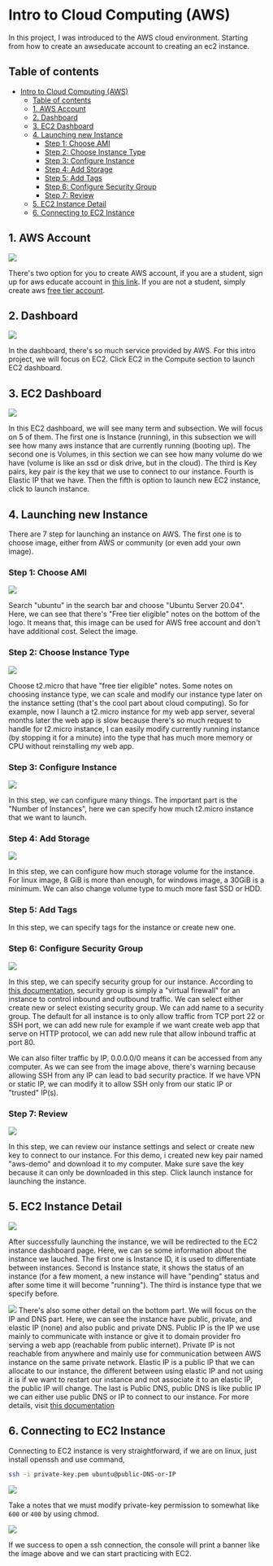 # Intro to Cloud Computing (AWS)
In this project, I was introduced to the AWS cloud environment. Starting from how to create an awseducate account to creating an ec2 instance.

## Table of contents
- [Intro to Cloud Computing (AWS)](#intro-to-cloud-computing-aws)
  - [Table of contents](#table-of-contents)
  - [1. AWS Account](#1-aws-account)
  - [2. Dashboard](#2-dashboard)
  - [3. EC2 Dashboard](#3-ec2-dashboard)
  - [4. Launching new Instance](#4-launching-new-instance)
    - [Step 1: Choose AMI](#step-1-choose-ami)
    - [Step 2: Choose Instance Type](#step-2-choose-instance-type)
    - [Step 3: Configure Instance](#step-3-configure-instance)
    - [Step 4: Add Storage](#step-4-add-storage)
    - [Step 5: Add Tags](#step-5-add-tags)
    - [Step 6: Configure Security Group](#step-6-configure-security-group)
    - [Step 7: Review](#step-7-review)
  - [5. EC2 Instance Detail](#5-ec2-instance-detail)
  - [6. Connecting to EC2 Instance](#6-connecting-to-ec2-instance)

## 1. AWS Account
![](img/intro_000.png)

There's two option for you to create AWS account, if you are a student, sign up for aws educate account in [this link](https://www.awseducate.com/). If you are not a student, simply create aws [free tier account](https://aws.amazon.com/free/).

## 2. Dashboard
![](img/intro_001.png)

In the dashboard, there's so much service provided by AWS. For this intro project, we will focus on EC2. Click EC2 in the Compute section to launch EC2 dashboard.

## 3. EC2 Dashboard
![](img/intro_002.png)

In this EC2 dashboard, we will see many term and subsection. We will focus on 5 of them. The first one is Instance (running), in this subsection we will see how many aws instance that are currently running (booting up). The second one is Volumes, in this section we can see how many volume do we have (volume is like an ssd or disk drive, but in the cloud). The third is Key pairs, key pair is the key that we use to connect to our instance. Fourth is Elastic IP that we have. Then the fifth is option to launch new EC2 instance, click to launch instance.

## 4. Launching new Instance

There are 7 step for launching an instance on AWS. The first one is to choose image, either from AWS or community (or even add your own image).

### Step 1: Choose AMI
![](img/intro_003.png)

Search "ubuntu" in the search bar and choose "Ubuntu Server 20.04". Here, we can see that there's "Free tier eligible" notes on the bottom of the logo. It means that, this image can be used for AWS free account and don't have additional cost. Select the image.

### Step 2: Choose Instance Type
![](img/intro_004.png)

Choose t2.micro that have "free tier eligible" notes. Some notes on choosing instance type, we can scale and modify our instance type later on the instance setting (that's the cool part about cloud computing). So for example, now I launch a t2.micro instance for my web app server, several months later the web app is slow because there's so much request to handle for t2.micro instance, I can easily modify currently running instance (by stopping it for a minute) into the type that has much more memory or CPU without reinstalling my web app.

### Step 3: Configure Instance
![](img/intro_005.png)

In this step, we can configure many things. The important part is the "Number of Instances", here we can specify how much t2.micro instance that we want to launch.

### Step 4: Add Storage
![](img/intro_006.png)

In this step, we can configure how much storage volume for the instance. For linux image, 8 GiB is more than enough, for windows image, a 30GiB is a minimum. We can also change volume type to much more fast SSD or HDD.

### Step 5: Add Tags

In this step, we can specify tags for the instance or create new one.

### Step 6: Configure Security Group
![](img/intro_007.png)

In this step, we can specify security group for our instance. According to [this documentation](https://docs.aws.amazon.com/vpc/latest/userguide/VPC_SecurityGroups.html), security group is simply a "virtual firewall" for an instance to control inbound and outbound traffic. We can select either create new or select existing security group. We can add name to a security group. The default for all instance is to only allow traffic from TCP port 22 or SSH port, we can add new rule for example if we want create web app that serve on HTTP protocol, we can add new rule that allow inbound traffic at port 80. 

We can also filter traffic by IP, 0.0.0.0/0 means it can be accessed from any computer. As we can see from the image above, there's warning because allowing SSH from any IP can lead to bad security practice. If we have VPN or static IP, we can modify it to allow SSH only from our static IP or "trusted" IP(s).

### Step 7: Review
![](img/intro_008.png)

In this step, we can review our instance settings and select or create new key to connect to our instance. For this demo, i created new key pair named "aws-demo" and download it to my computer. Make sure save the key because it can only be downloaded in this step. Click launch instance for launching the instance.

## 5. EC2 Instance Detail
![](img/intro_010.png)

After successfully launching the instance, we will be redirected to the EC2 instance dashboard page. Here, we can se some information about the instance we lauched. The first one is Instance ID, it is used to differentiate between instances. Second is Instance state, it shows the status of an instance (for a few moment, a new instance will have "pending" status and after some time it will become "running"). The third is instance type that we specify before.

![](img/intro_011.png)
There's also some other detail on the bottom part. We will focus on the IP and DNS part. Here, we can see the instance have public, private, and elastic IP (none) and also public and private DNS. Public IP is the IP we use mainly to communicate with instance or give it to domain provider fro serving a web app (reachable from public internet). Private IP is not reachable from anywhere and mainly use for communication between AWS instance on the same private network. Elastic IP is a public IP that we can allocate to our instance, the different between using elastic IP and not using it is if we want to restart our instance and not associate it to an elastic IP, the public IP will change. The last is Public DNS, public DNS is like public IP we can either use public DNS or IP to connect to our instance. For more details, visit [this documentation](https://docs.aws.amazon.com/AWSEC2/latest/UserGuide/using-instance-addressing.html)

## 6. Connecting to EC2 Instance

Connecting to EC2 instance is very straightforward, if we are on linux, just install openssh and use command,
```bash
ssh -i private-key.pem ubuntu@public-DNS-or-IP
```

![](img/intro_013.png)

Take a notes that we must modify private-key permission to somewhat like `600` or `400` by using chmod.

![](img/intro_014.png)

If we success to open a ssh connection, the console will print a banner like the image above and we can start practicing with EC2.